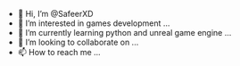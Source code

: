 - 👋 Hi, I’m @SafeerXD
- 👀 I’m interested in games development ...
- 🌱 I’m currently learning python and unreal game engine ...
- 💞️ I’m looking to collaborate on ...
- 📫 How to reach me ...

<!---
SafeerXD/SafeerXD is a ✨ special ✨ repository because its `README.md` (this file) appears on your GitHub profile.
You can click the Preview link to take a look at your changes.
--->
